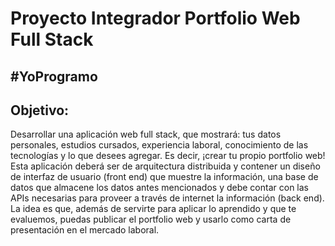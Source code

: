 # Proyecto Integrador Portfolio Web Full Stack



## #YoProgramo


## Objetivo:

Desarrollar una aplicación web full stack, que mostrará: tus datos personales, estudios cursados, experiencia laboral, conocimiento de las
tecnologías y lo que desees agregar. Es decir, ¡crear tu propio portfolio web! Esta aplicación deberá ser de arquitectura distribuida y contener un
diseño de interfaz de usuario (front end) que muestre la información, una base de datos que almacene los datos antes mencionados y debe contar
con las APIs necesarias para proveer a través de internet la información (back end). La idea es que, además de servirte para aplicar lo aprendido
y que te evaluemos, puedas publicar el portfolio web y usarlo como carta de presentación en el mercado laboral.

